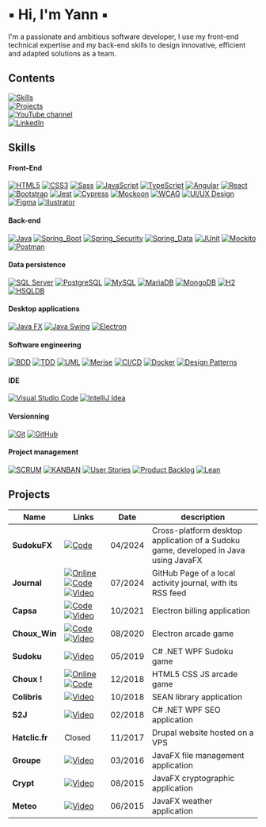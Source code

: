 # ▪ Hi, I'm Yann ▪ </br>

I'm a passionate and ambitious software developer, I use my front-end technical expertise and my back-end skills to design innovative, efficient and adapted solutions as a team.

## Contents

[![Skills](https://img.shields.io/badge/My_skills-FFFFFF)](#skills)<br>
[![Projects](https://img.shields.io/badge/My_projects-FFFFFF)](#projects)<br>
[![YouTube channel](https://img.shields.io/badge/YouTube_channel-FF0000)](https://www.youtube.com/@Soft64fr)<br>
[![LinkedIn](https://img.shields.io/badge/LinkedIn-0A66C2)](https://www.linkedin.com/in/yl2025/)

## Skills

#### Front-End

[![HTML5](https://img.shields.io/badge/HTML5-dd4b25)](#front-End)
[![CSS3](https://img.shields.io/badge/CSS3-056aaf)](#front-End)
[![Sass](https://img.shields.io/badge/Sass-cc6699)](#front-End)
[![JavaScript](https://img.shields.io/badge/JavaScript-efd81d)](#front-End)
[![TypeScript](https://img.shields.io/badge/TypeScript-3178c6)](#front-End)
[![Angular](https://img.shields.io/badge/Angular-d6002f)](#front-End)
[![React](https://img.shields.io/badge/React-58c4dc)](#front-End)
[![Bootstrap](https://img.shields.io/badge/Bootstrap-7b11f8)](#front-End)
[![Jest](https://img.shields.io/badge/Jest-9c4860)](#front-End)
[![Cypress](https://img.shields.io/badge/Cypress-222535)](#front-End)
[![Mockoon](https://img.shields.io/badge/Mockoon-2b2f36)](#front-End)
[![WCAG](https://img.shields.io/badge/WCAG-08396b)](#front-End)
[![UI/UX Design](https://img.shields.io/badge/UI/UX_Design-212121)](#front-End)
[![Figma](https://img.shields.io/badge/Figma-65bfff)](#front-End)
[![Ilustrator](https://img.shields.io/badge/Ilustrator-ff9b00)](#front-End)

#### Back-end

[![Java](https://img.shields.io/badge/Java-0074bd)](#back-End)
[![Spring_Boot](https://img.shields.io/badge/Spring_Boot-72b545)](#back-End)
[![Spring_Security](https://img.shields.io/badge/Spring_Security-6db33f)](#back-End)
[![Spring_Data](https://img.shields.io/badge/Spring_Data-6db33f)](#back-End)
[![JUnit](https://img.shields.io/badge/JUnit-2ca467)](#back-End)
[![Mockito](https://img.shields.io/badge/Mockito-76a43e)](#back-End)
[![Postman](https://img.shields.io/badge/Postman-ff6c37)](#back-End)

#### Data persistence

[![SQL Server](https://img.shields.io/badge/SQL_Server-e52e27)](#data-persistence)
[![PostgreSQL](https://img.shields.io/badge/PostgreSQL-396c94)](#data-persistence)
[![MySQL](https://img.shields.io/badge/MySQL-00758f)](#data-persistence)
[![MariaDB](https://img.shields.io/badge/MariaDB-c0765a)](#data-persistence)
[![MongoDB](https://img.shields.io/badge/MongoDB-001e2b)](#data-persistence)
[![H2](https://img.shields.io/badge/H2-0000bb)](#data-persistence)
[![HSQLDB](https://img.shields.io/badge/HSQLDB-98bde0)](#data-persistence)

#### Desktop applications

[![Java FX](https://img.shields.io/badge/Java_FX-53829e)](#desktop-applications)
[![Java Swing](https://img.shields.io/badge/Java_Swing-ea2d2e)](#desktop-applications)
[![Electron](https://img.shields.io/badge/Electron-9feaf9)](#desktop-applications)

#### Software engineering

[![BDD](https://img.shields.io/badge/BDD-228B22)](#software-engineering)
[![TDD](https://img.shields.io/badge/TDD-FF0033)](#software-engineering)
[![UML](https://img.shields.io/badge/UML-003366)](#software-engineering)
[![Merise](https://img.shields.io/badge/Merise-663399)](#software-engineering)
[![CI/CD](https://img.shields.io/badge/CI/CD-4B0082)](#software-engineering)
[![Docker](https://img.shields.io/badge/Docker-1d63ed)](#software-engineering)
[![Design Patterns](https://img.shields.io/badge/Design_Patterns-34C759)](#software-engineering)

#### IDE

[![Visual Studio Code](https://img.shields.io/badge/Visual_Studio_Code-23a3ea)](#ide)
[![IntelliJ Idea](https://img.shields.io/badge/IntelliJ_Idea-fd3c32)](#ide)

#### Versionning

[![Git](https://img.shields.io/badge/Git-f05539)](#versionning)
[![GitHub](https://img.shields.io/badge/GitHub-f05539)](#versionning)

#### Project management

[![SCRUM](https://img.shields.io/badge/SCRUM-0047AB)](#project-management)
[![KANBAN](https://img.shields.io/badge/KANBAN-00CED1)](#project-management)
[![User Stories](https://img.shields.io/badge/User_Stories-FF7F50)](#project-management)
[![Product Backlog](https://img.shields.io/badge/Product_Backlog-FFDB58)](#project-management)
[![Lean](https://img.shields.io/badge/Lean-CC5500)](#project-management)

## Projects

| Name | Links | Date | description |
|---|---|---|---|
| **SudokuFX** | [![Code](https://img.shields.io/badge/Code-4CAF50)](https://github.com/Lob2018/SudokuFX) | 04/2024 | Cross-platform desktop application of a Sudoku game, developed in Java using JavaFX |
| **Journal** | [![Online](https://img.shields.io/badge/Online-2196F3)](https://lob2018.github.io/Journal/)  [![Code](https://img.shields.io/badge/Code-4CAF50)](https://github.com/Lob2018/Journal) [![Video](https://img.shields.io/badge/Video-FF0000)](https://youtu.be/T2iVhy5ls_E) | 07/2024 | GitHub Page of a local activity journal, with its RSS feed |
| **Capsa** | [![Code](https://img.shields.io/badge/Code-4CAF50)](https://github.com/Lob2018/Capsa) [![Video](https://img.shields.io/badge/Video-FF0000)](https://youtu.be/hHQAgmRx65o) | 10/2021 | Electron billing application |
| **Choux_Win** | [![Code](https://img.shields.io/badge/Code-4CAF50)](https://github.com/Lob2018/Choux-Win) [![Video](https://img.shields.io/badge/Video-FF0000)](https://youtu.be/kF24Mj7yoIc) | 08/2020 | Electron arcade game |
| **Sudoku** | [![Video](https://img.shields.io/badge/Video-FF0000)](https://youtu.be/tXHTkp54CEE) | 05/2019 | C# .NET WPF Sudoku game |
| **Choux !** |  [![Online](https://img.shields.io/badge/Online-2196F3)](https://lob2018.github.io/Choux/) [![Code](https://img.shields.io/badge/Code-4CAF50)](https://github.com/Lob2018/Choux#-bienvenue-sur-le-projet-choux) | 12/2018 | HTML5 CSS JS arcade game |
| **Colibris** | [![Video](https://img.shields.io/badge/Video-FF0000)](https://youtu.be/PCodRYOROKQ) | 10/2018 | SEAN library application |
| **S2J** | [![Video](https://img.shields.io/badge/Video-FF0000)](https://youtu.be/dqXClDxxgks) | 02/2018 | C# .NET WPF SEO application |
| **Hatclic.fr** | Closed | 11/2017 | Drupal website hosted on a VPS |
| **Groupe** | [![Video](https://img.shields.io/badge/Video-FF0000)](https://youtu.be/Tb1LKNsBhp4) | 03/2016 | JavaFX file management application |
| **Crypt** | [![Video](https://img.shields.io/badge/Video-FF0000)](https://youtu.be/tSwJQ8Iy2Z4) | 08/2015 | JavaFX cryptographic application |
| **Meteo** | [![Video](https://img.shields.io/badge/Video-FF0000)](https://youtu.be/JU_X_yjgxwA) | 06/2015 | JavaFX weather application |
